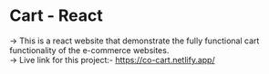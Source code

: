 # Cart - React

-> This is a react website that demonstrate the fully functional cart functionality of the e-commerce websites. <br/>
-> Live link for this project:- https://co-cart.netlify.app/
